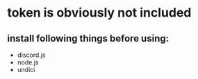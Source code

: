 # token is obviously not included

## install following things before using:
- discord.js
- node.js
- undici
